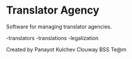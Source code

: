 Translator Agency
=============================

Software for managing translator agencies.

-translators
-translations
-legalization

Created by Panayot Kulchev
Clouway BSS Te@m
